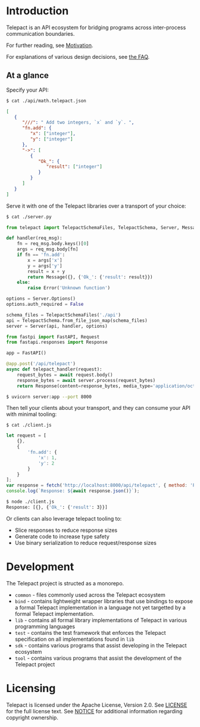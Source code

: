 # Introduction

Telepact is an API ecosystem for bridging programs across inter-process
communication boundaries.

For further reading, see [Motivation](./doc/motivation.md).

For explanations of various design decisions, see [the FAQ](./doc/faq.md).

## At a glance

Specify your API:
```sh
$ cat ./api/math.telepact.json
```
```json
[
   {
      "///": " Add two integers, `x` and `y`. ",
      "fn.add": {
         "x": ["integer"],
         "y": ["integer"]
      },
      "->": [
         {
            "Ok_": {
               "result": ["integer"]
            }
         }
      ]
   }
]
```

Serve it with one of the Telepact libraries over a transport of your choice:
```sh
$ cat ./server.py
```
```py
from telepact import TelepactSchemaFiles, TelepactSchema, Server, Message

def handler(req_msg):
    fn = req_msg.body.keys()[0]
    args = req_msg.body[fn]
    if fn == 'fn.add':
        x = args['x']
        y = args['y']
        result = x + y
        return Message({}, {'Ok_': {'result': result}})
    else:
        raise Error('Unknown function')

options = Server.Options()
options.auth_required = False

schema_files = TelepactSchemaFiles('./api')
api = TelepactSchema.from_file_json_map(schema_files)
server = Server(api, handler, options)

from fastpi import FastAPI, Request
from fastapi.responses import Response

app = FastAPI()

@app.post('/api/telepact')
async def telepact_handler(request):
    request_bytes = await request.body()
    response_bytes = await server.process(request_bytes)
    return Response(content=response_bytes, media_type='application/octet-stream')
```
```sh
$ uvicorn server:app --port 8000
```

Then tell your clients about your transport, and they can consume your API with minimal tooling:
```
$ cat ./client.js
```
```js
let request = [
    {},
    {
        'fn.add': {
            'x': 1,
            'y': 2
        }
    }
];
var response = fetch('http://localhost:8000/api/telepact', { method: 'POST' }, JSON.stringify(request));
console.log(`Response: ${await response.json()}`);
```
```sh
$ node ./client.js
Response: [{}, {'Ok_': {'result': 3}}]
```

Or clients can also leverage telepact tooling to:
- Slice responses to reduce response sizes
- Generate code to increase type safety
- Use binary serialization to reduce request/response sizes


# Development

The Telepact project is structed as a monorepo.

- `common` - files commonly used across the Telepact ecosystem
- `bind` - contains lightweight wrapper libraries that use bindings to
   expose a formal Telepact implementation in a language not yet targetted by
   a formal Telepact implementation.
- `lib` - contains all formal library implementations of Telepact in various
   programming languages
- `test` - contains the test framework that enforces the Telepact specification
   on all implementations found in `lib`
- `sdk` - contains various programs that assist developing in the Telepact
   ecosystem
- `tool` - contains various programs that assist the development of the
   Telepact project

# Licensing
Telepact is licensed under the Apache License, Version 2.0. See [LICENSE](LICENSE) for 
the full license text. See [NOTICE](NOTICE) for additional information regarding 
copyright ownership.
